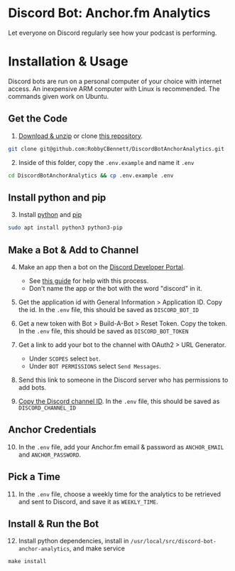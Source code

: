 # Discord Bot: Anchor.fm Analytics

Let everyone on Discord regularly see how your podcast is performing.

# Installation & Usage

Discord bots are run on a personal computer of your choice with internet access. An inexpensive ARM computer with Linux is recommended. The commands given work on Ubuntu.

## Get the Code

1. [Download & unzip](https://github.com/RobbyCBennett/DiscordBotAnchorAnalytics/archive/refs/heads/master.zip) or clone [this repository](https://github.com/RobbyCBennett/DiscordBotAnchorAnalytics).
```bash
git clone git@github.com:RobbyCBennett/DiscordBotAnchorAnalytics.git
```

2. Inside of this folder, copy the `.env.example` and name it `.env`
```bash
cd DiscordBotAnchorAnalytics && cp .env.example .env
```

## Install python and pip

3. Install [python](https://www.python.org/downloads/) and [pip](https://pip.pypa.io/en/stable/installation/)

```bash
sudo apt install python3 python3-pip
```

## Make a Bot & Add to Channel

4. Make an app then a bot on the [Discord Developer Portal](https://discord.com/developers/applications).
   * See [this guide](https://discord.com/developers/docs/getting-started) for help with this process.
   * Don't name the app or the bot with the word "discord" in it.

5. Get the application id with General Information > Application ID. Copy the id. In the `.env` file, this should be saved as `DISCORD_BOT_ID`

6. Get a new token with Bot > Build-A-Bot > Reset Token. Copy the token. In the `.env` file, this should be saved as `DISCORD_BOT_TOKEN`

7. Get a link to add your bot to the channel with OAuth2 > URL Generator.
   * Under `SCOPES` select `bot`.
   * Under `BOT PERMISSIONS` select `Send Messages`.

8. Send this link to someone in the Discord server who has permissions to add bots.

9. [Copy the Discord channel ID](https://support.discord.com/hc/en-us/articles/206346498-Where-can-I-find-my-User-Server-Message-ID-). In the `.env` file, this should be saved as `DISCORD_CHANNEL_ID`

## Anchor Credentials

10. In the `.env` file, add your Anchor.fm email & password as `ANCHOR_EMAIL` and `ANCHOR_PASSWORD`.

## Pick a Time

11. In the `.env` file, choose a weekly time for the analytics to be retrieved and sent to Discord, and save it as `WEEKLY_TIME`.

## Install & Run the Bot

12. Install python dependencies, install in `/usr/local/src/discord-bot-anchor-analytics`, and make service

```
make install
```
